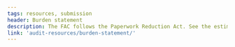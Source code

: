 ```yaml
---
tags: resources, submission
header: Burden statement
description: The FAC follows the Paperwork Reduction Act. See the estimated burden of completing the single audit submission process.
link: 'audit-resources/burden-statement/'
---
```

